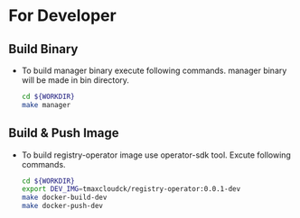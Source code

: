 # For Developer

## Build Binary

* To build manager binary execute following commands. manager binary will be made in bin directory.

  ```bash
  cd ${WORKDIR}
  make manager
  ```

## Build & Push Image

* To build registry-operator image use operator-sdk tool. Excute following commands.

  ```bash
  cd ${WORKDIR}
  export DEV_IMG=tmaxcloudck/registry-operator:0.0.1-dev
  make docker-build-dev
  make docker-push-dev
  ```
